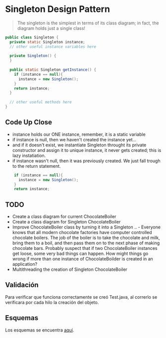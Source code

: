 # Singleton Design Pattern
> The singleton is the simplest in terms of its class diagram; in fact, the diagram holds just a single class!

```java
public class Singleton {
  private static Singleton instance;
  // other useful instance variables here
  
  private Singleton() {
  }
  
  public static Singleton getInstance() {
    if (instance == null){
      instance = new Singleton(); 
    }
    return instance;
  }
  
  // other useful methods here
}
```

## Code Up Close

- instance holds our ONE instance, remember, it is a static variable
- if instance is null, then we haven't created the instance yet...
- and if it doesn't exist, we instantiate Singleton throught its private constructor and assign it to unique instance, it never gets created; this is lazy instatiation.
- if instance wasn't null, then it was previously created. We just fall trough to the return statement.

```java
    if (instance == null){
      instance = new Singleton(); 
    }
    return instance;
```
## TODO
- Create a class diagram for current ChocolateBoiler
- Create a class diagram for Singleton ChocolateBoiler
- Improve ChocolateBoiler class by turning it into a Singleton
.. - Everyone knows that all modern chocolate factories have computer controlled chocolate boilers. The job of the boiler is to take the chocolate and milk, bring them to a boil, and then pass them on to the next phase of making chocolate bars.  Probably suspect that if two ChocolateBoiler instances get loose, some very bad things can happen. How might things go wrong if more than one instance of ChocolateBoilder is created in an application?
- Multithreading the creation of Singleton ChocolateBoiler

## Validación

Para verificar que funciona correctamente se creó Test.java, al correrlo se verificara por cada hilo la creación del objeto. 

## Esquemas

Los esquemas se encuentra [aquí](https://github.com/cs2901/design-singleton-201710424-utec/tree/master/esquemas).
